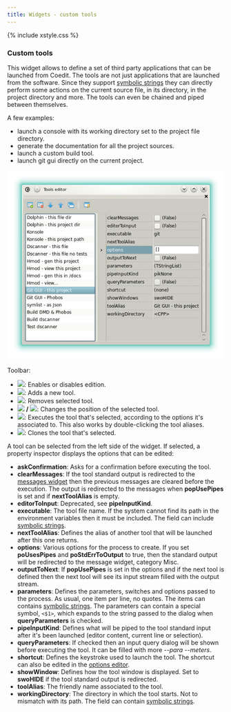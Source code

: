 ```yaml
---
title: Widgets - custom tools
---
```


{% include xstyle.css %}

### Custom tools

This widget allows to define a set of third party applications that can be launched from Coedit.
The tools are not just applications that are launched from the software.
Since they support [symbolic strings](features_symbolic_strings) they can directly perform some actions on the current source file, in its directory, in the project directory and more.
The tools can even be chained and piped between themselves.

A few examples:

- launch a console with its working directory set to the project file directory.
- generate the documentation for all the project sources.
- launch a custom build tool.
- launch git gui directly on the current project.

![](img/custom_tools.png)

Toolbar:

- <img src="{%include icurl%}window/application_edit.png" class="tlbric"/>: Enables or disables edition.
- <img src="{%include icurl%}window/application_add.png" class="tlbric"/>: Adds a new tool.
- <img src="{%include icurl%}window/application_delete.png" class="tlbric"/>: Removes selected tool.
- <img src="{%include icurl%}arrow/arrow_up.png" class="tlbric"/> **/** <img src="{%include icurl%}arrow/arrow_down.png" class="tlbric"/>: Changes the position of the selected tool.
- <img src="{%include icurl%}window/application_flash.png" class="tlbric"/>: Executes the tool that's selected, according to the options it's associated to. This also works by double-clicking the tool aliases.
- <img src="{%include icurl%}window/application_double.png" class="tlbric"/>: Clones the tool that's selected.

A tool can be selected from the left side of the widget. If selected, a property inspector displays the options that can be edited:

- **askConfirmation**: Asks for a confirmation before executing the tool.
- **clearMessages**: If the tool standard output is redirected to the [messages widget](widgets_messages) then the previous messages are cleared before the execution. The output is redirected to the messages when **popUsePipes** is set and if **nextToolAlias** is empty.
- **editorToInput**: Deprecated, see **pipeInputKind**.
- **executable**: The tool file name. If the system cannot find its path in the environment variables then it must be included. The field can include [symbolic strings](features_symbolic_strings).
- **nextToolAlias**: Defines the alias of another tool that will be launched after this one returns.
- **options**: Various options for the process to create. If you set **poUsesPipes** and **poStdErrToOutput** to true, then the standard output will be redirected to the message widget, category Misc.
- **outputToNext**: If **popUsePipes** is set in the options and if the next tool is defined then the next tool will see its input stream filled with the output stream.
- **parameters**: Defines the parameters, switches and options passed to the process. As usual, one item per line, no quotes. The items can contains [symbolic strings](features_symbolic_strings). The parameters can contain a special symbol, `<$1>`, which expands to the string passed to the dialog when **queryParameters** is checked.
- **pipeInputKind**: Defines what will be piped to the tool standard input after it's been launched (editor content, current line or selection).
- **queryParameters**: If checked then an input query dialog will be shown before executing the tool. It can be filled with more _--para --meters_.
- **shortcut**: Defines the keystroke used to launch the tool. The shortcut can also be edited in the [options editor](widgets_options_editor).
- **showWindow**: Defines how the tool window is displayed. Set to **swoHIDE** if the tool standard output is redirected.
- **toolAlias**: The friendly name associated to the tool.
- **workingDirectory**: The directory in which the tool starts. Not to mismatch with its path. The field can contain [symbolic strings](features_symbolic_strings).

